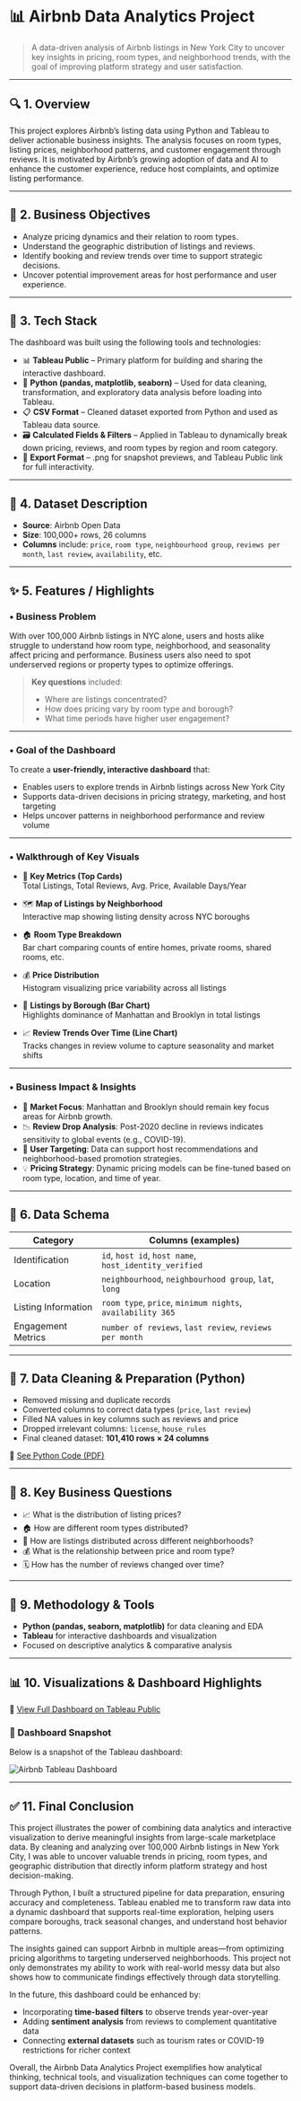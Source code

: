 # 📊 Airbnb Data Analytics Project

> A data-driven analysis of Airbnb listings in New York City to uncover key insights in pricing, room types, and neighborhood trends, with the goal of improving platform strategy and user satisfaction.

---

## 🔍 1. Overview

This project explores Airbnb’s listing data using Python and Tableau to deliver actionable business insights. The analysis focuses on room types, listing prices, neighborhood patterns, and customer engagement through reviews. It is motivated by Airbnb’s growing adoption of data and AI to enhance the customer experience, reduce host complaints, and optimize listing performance.

---

## 🎯 2. Business Objectives

- Analyze pricing dynamics and their relation to room types.
- Understand the geographic distribution of listings and reviews.
- Identify booking and review trends over time to support strategic decisions.
- Uncover potential improvement areas for host performance and user experience.

---

## 🧰 3. Tech Stack

The dashboard was built using the following tools and technologies:

- 📊 **Tableau Public** – Primary platform for building and sharing the interactive dashboard.
- 🧹 **Python (pandas, matplotlib, seaborn)** – Used for data cleaning, transformation, and exploratory data analysis before loading into Tableau.
- 📋 **CSV Format** – Cleaned dataset exported from Python and used as Tableau data source.
- 🗃️ **Calculated Fields & Filters** – Applied in Tableau to dynamically break down pricing, reviews, and room types by region and room category.
- 📁 **Export Format** – .png for snapshot previews, and Tableau Public link for full interactivity.

---

## 📂 4. Dataset Description

- **Source**: Airbnb Open Data  
- **Size**: 100,000+ rows, 26 columns  
- **Columns** include: `price`, `room type`, `neighbourhood group`, `reviews per month`, `last review`, `availability`, etc.

---

## ✨ 5. Features / Highlights

### • Business Problem

With over 100,000 Airbnb listings in NYC alone, users and hosts alike struggle to understand how room type, neighborhood, and seasonality affect pricing and performance. Business users also need to spot underserved regions or property types to optimize offerings.

> **Key questions** included:  
> - Where are listings concentrated?  
> - How does pricing vary by room type and borough?  
> - What time periods have higher user engagement?

---

### • Goal of the Dashboard

To create a **user-friendly, interactive dashboard** that:

- Enables users to explore trends in Airbnb listings across New York City
- Supports data-driven decisions in pricing strategy, marketing, and host targeting
- Helps uncover patterns in neighborhood performance and review volume

---

### • Walkthrough of Key Visuals

- 🔢 **Key Metrics (Top Cards)**  
  Total Listings, Total Reviews, Avg. Price, Available Days/Year

- 🗺️ **Map of Listings by Neighborhood**  
  Interactive map showing listing density across NYC boroughs

- 🏠 **Room Type Breakdown**  
  Bar chart comparing counts of entire homes, private rooms, shared rooms, etc.

- 💰 **Price Distribution**  
  Histogram visualizing price variability across all listings

- 📍 **Listings by Borough (Bar Chart)**  
  Highlights dominance of Manhattan and Brooklyn in total listings

- 📈 **Review Trends Over Time (Line Chart)**  
  Tracks changes in review volume to capture seasonality and market shifts

---

### • Business Impact & Insights

- 📌 **Market Focus**: Manhattan and Brooklyn should remain key focus areas for Airbnb growth.
- 📉 **Review Drop Analysis**: Post-2020 decline in reviews indicates sensitivity to global events (e.g., COVID-19).
- 🧭 **User Targeting**: Data can support host recommendations and neighborhood-based promotion strategies.
- 💡 **Pricing Strategy**: Dynamic pricing models can be fine-tuned based on room type, location, and time of year.

---

## 🧱 6. Data Schema

| Category              | Columns (examples)                                  |
|----------------------|------------------------------------------------------|
| Identification        | `id`, `host id`, `host name`, `host_identity_verified` |
| Location              | `neighbourhood`, `neighbourhood group`, `lat`, `long` |
| Listing Information   | `room type`, `price`, `minimum nights`, `availability 365` |
| Engagement Metrics    | `number of reviews`, `last review`, `reviews per month` |

---

## 🧹 7. Data Cleaning & Preparation (Python)

- Removed missing and duplicate records  
- Converted columns to correct data types (`price`, `last review`)  
- Filled NA values in key columns such as reviews and price  
- Dropped irrelevant columns: `license`, `house_rules`  
- Final cleaned dataset: **101,410 rows × 24 columns**  

📄 [See Python Code (PDF)](https://drive.google.com/file/d/1K_wCub1eE6EHkVIU7qjzTXVN8TXEfmFG/view?usp=sharing)

---

## 📌 8. Key Business Questions

- 📈 What is the distribution of listing prices?
- 🏠 How are different room types distributed?
- 📍 How are listings distributed across different neighborhoods?
- 💰 What is the relationship between price and room type?
- 🗓️ How has the number of reviews changed over time?

---

## 🧠 9. Methodology & Tools

- **Python (pandas, seaborn, matplotlib)** for data cleaning and EDA  
- **Tableau** for interactive dashboards and visualization  
- Focused on descriptive analytics & comparative analysis

---

## 📊 10. Visualizations & Dashboard Highlights

🔗 [View Full Dashboard on Tableau Public](https://public.tableau.com/views/AirBnBProject_17531229773270/Dashboard1?:language=en-US&:sid=&:redirect=auth&:display_count=n&:origin=viz_share_link)

### 📸 Dashboard Snapshot

Below is a snapshot of the Tableau dashboard:

![Airbnb Tableau Dashboard](https://raw.githubusercontent.com/annievu22/AirBnB_Project/main/AirBnB%20Project%20-%20Tableau%20Snapshot.png)

---

## ✅ 11. Final Conclusion

This project illustrates the power of combining data analytics and interactive visualization to derive meaningful insights from large-scale marketplace data. By cleaning and analyzing over 100,000 Airbnb listings in New York City, I was able to uncover valuable trends in pricing, room types, and geographic distribution that directly inform platform strategy and host decision-making.

Through Python, I built a structured pipeline for data preparation, ensuring accuracy and completeness. Tableau enabled me to transform raw data into a dynamic dashboard that supports real-time exploration, helping users compare boroughs, track seasonal changes, and understand host behavior patterns.

The insights gained can support Airbnb in multiple areas—from optimizing pricing algorithms to targeting underserved neighborhoods. This project not only demonstrates my ability to work with real-world messy data but also shows how to communicate findings effectively through data storytelling.

In the future, this dashboard could be enhanced by:
- Incorporating **time-based filters** to observe trends year-over-year
- Adding **sentiment analysis** from reviews to complement quantitative data
- Connecting **external datasets** such as tourism rates or COVID-19 restrictions for richer context

Overall, the Airbnb Data Analytics Project exemplifies how analytical thinking, technical tools, and visualization techniques can come together to support data-driven decisions in platform-based business models.

